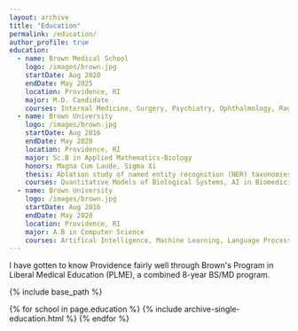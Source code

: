```yaml
---
layout: archive
title: "Education"
permalink: /education/
author_profile: true
education:
  - name: Brown Medical School
    logo: /images/brown.jpg
    startDate: Aug 2020
    endDate: May 2025
    location: Providence, RI
    major: M.D. Candidate
    courses: Internal Medicine, Surgery, Psychiatry, Ophthalmology, Radiation-Oncology
  - name: Brown University
    logo: /images/brown.jpg
    startDate: Aug 2016
    endDate: May 2020
    location: Providence, RI
    major: Sc.B in Applied Mathematics-Biology
    honors: Magna Cum Laude, Sigma Xi
    thesis: Ablation study of named entity recognition (NER) taxonomies on the de-identification of free-text medical records.
    courses: Quantitative Models of Biological Systems, AI in Biomedicine, Inference in Genomics and Molecular Biology
  - name: Brown University
    logo: /images/brown.jpg
    startDate: Aug 2016
    endDate: May 2020
    location: Providence, RI
    major: A.B in Computer Science
    courses: Artifical Intelligence, Machine Learning, Language Processing, Image Understanding, Object-Oriented Programming, Discrete Structures and Probability
---
```


I have gotten to know Providence fairly well through Brown's Program in Liberal Medical Education (PLME), a combined 8-year BS/MD program.

{% include base_path %}

{% for school in page.education %}
  {% include archive-single-education.html %}
{% endfor %}